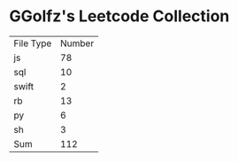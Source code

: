 # GGolfz's Leetcode Collection

<table><tr><td>File Type</td><td>Number</td></tr><tr><td>js</td><td>78</td></tr><tr><td>sql</td><td>10</td></tr><tr><td>swift</td><td>2</td></tr><tr><td>rb</td><td>13</td></tr><tr><td>py</td><td>6</td></tr><tr><td>sh</td><td>3</td></tr><tr><td>Sum</td><td>112</td></tr></table>